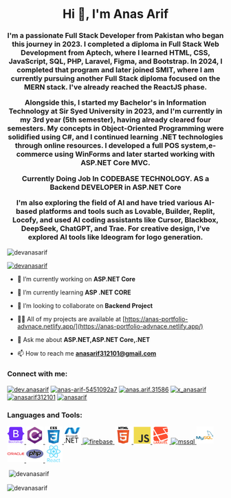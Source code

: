 <h1 align="center">Hi 👋, I'm Anas Arif</h1>
<h3 align="center">I'm a passionate Full Stack Developer from Pakistan who began this journey in 2023. I completed a diploma in Full Stack Web Development from Aptech, where I learned HTML, CSS, JavaScript, SQL, PHP, Laravel, Figma, and Bootstrap. In 2024, I completed that program and later joined SMIT, where I am currently pursuing another Full Stack diploma focused on the MERN stack. I've already reached the ReactJS phase.

Alongside this, I started my Bachelor's in Information Technology at Sir Syed University in 2023, and I'm currently in my 3rd year (5th semester), having already cleared four semesters. My concepts in Object-Oriented Programming were solidified using C#, and I continued learning .NET technologies through online resources. I developed a full POS system,e-commerce using WinForms and later started working with ASP.NET Core MVC. 

Currently Doing Job In CODEBASE TECHNOLOGY. AS a Backend DEVELOPER in ASP.NET Core

I'm also exploring the field of AI and have tried various AI-based platforms and tools such as Lovable, Builder, Replit, Locofy, and used AI coding assistants like Cursor, Blackbox, DeepSeek, ChatGPT, and Trae. For creative design, I’ve explored AI tools like Ideogram for logo generation.</h3>

<p align="left"> <img src="https://komarev.com/ghpvc/?username=devanasarif&label=Profile%20views&color=0e75b6&style=flat" alt="devanasarif" /> </p>

<p align="left"> <a href="https://github.com/ryo-ma/github-profile-trophy"><img src="https://github-profile-trophy.vercel.app/?username=devanasarif" alt="devanasarif" /></a> </p>

- 🔭 I’m currently working on **ASP.NET Core**

- 🌱 I’m currently learning **ASP .NET CORE**

- 👯 I’m looking to collaborate on **Backend Project**

- 👨‍💻 All of my projects are available at [https://anas-portfolio-advnace.netlify.app/](https://anas-portfolio-advnace.netlify.app/)

- 💬 Ask me about **ASP.NET,ASP.NET Core,.NET**

- 📫 How to reach me **anasarif312101@gmail.com**

<h3 align="left">Connect with me:</h3>
<p align="left">
<a href="https://dev.to/dev.anasarif" target="blank"><img align="center" src="https://raw.githubusercontent.com/rahuldkjain/github-profile-readme-generator/master/src/images/icons/Social/devto.svg" alt="dev.anasarif" height="30" width="40" /></a>
<a href="https://linkedin.com/in/anas-arif-5451092a7" target="blank"><img align="center" src="https://raw.githubusercontent.com/rahuldkjain/github-profile-readme-generator/master/src/images/icons/Social/linked-in-alt.svg" alt="anas-arif-5451092a7" height="30" width="40" /></a>
<a href="https://fb.com/anas.arif.31586" target="blank"><img align="center" src="https://raw.githubusercontent.com/rahuldkjain/github-profile-readme-generator/master/src/images/icons/Social/facebook.svg" alt="anas.arif.31586" height="30" width="40" /></a>
<a href="https://instagram.com/x_anasarif" target="blank"><img align="center" src="https://raw.githubusercontent.com/rahuldkjain/github-profile-readme-generator/master/src/images/icons/Social/instagram.svg" alt="x_anasarif" height="30" width="40" /></a>
<a href="https://www.hackerrank.com/anasarif312101" target="blank"><img align="center" src="https://raw.githubusercontent.com/rahuldkjain/github-profile-readme-generator/master/src/images/icons/Social/hackerrank.svg" alt="anasarif312101" height="30" width="40" /></a>
<a href="https://www.leetcode.com/anasarif" target="blank"><img align="center" src="https://raw.githubusercontent.com/rahuldkjain/github-profile-readme-generator/master/src/images/icons/Social/leet-code.svg" alt="anasarif" height="30" width="40" /></a>
</p>

<h3 align="left">Languages and Tools:</h3>
<p align="left"> <a href="https://getbootstrap.com" target="_blank" rel="noreferrer"> <img src="https://raw.githubusercontent.com/devicons/devicon/master/icons/bootstrap/bootstrap-plain-wordmark.svg" alt="bootstrap" width="40" height="40"/> </a> <a href="https://www.w3schools.com/cs/" target="_blank" rel="noreferrer"> <img src="https://raw.githubusercontent.com/devicons/devicon/master/icons/csharp/csharp-original.svg" alt="csharp" width="40" height="40"/> </a> <a href="https://www.w3schools.com/css/" target="_blank" rel="noreferrer"> <img src="https://raw.githubusercontent.com/devicons/devicon/master/icons/css3/css3-original-wordmark.svg" alt="css3" width="40" height="40"/> </a> <a href="https://dotnet.microsoft.com/" target="_blank" rel="noreferrer"> <img src="https://raw.githubusercontent.com/devicons/devicon/master/icons/dot-net/dot-net-original-wordmark.svg" alt="dotnet" width="40" height="40"/> </a> <a href="https://firebase.google.com/" target="_blank" rel="noreferrer"> <img src="https://www.vectorlogo.zone/logos/firebase/firebase-icon.svg" alt="firebase" width="40" height="40"/> </a> <a href="https://www.w3.org/html/" target="_blank" rel="noreferrer"> <img src="https://raw.githubusercontent.com/devicons/devicon/master/icons/html5/html5-original-wordmark.svg" alt="html5" width="40" height="40"/> </a> <a href="https://developer.mozilla.org/en-US/docs/Web/JavaScript" target="_blank" rel="noreferrer"> <img src="https://raw.githubusercontent.com/devicons/devicon/master/icons/javascript/javascript-original.svg" alt="javascript" width="40" height="40"/> </a> <a href="https://laravel.com/" target="_blank" rel="noreferrer"> <img src="https://raw.githubusercontent.com/devicons/devicon/master/icons/laravel/laravel-plain-wordmark.svg" alt="laravel" width="40" height="40"/> </a> <a href="https://www.microsoft.com/en-us/sql-server" target="_blank" rel="noreferrer"> <img src="https://www.svgrepo.com/show/303229/microsoft-sql-server-logo.svg" alt="mssql" width="40" height="40"/> </a> <a href="https://www.mysql.com/" target="_blank" rel="noreferrer"> <img src="https://raw.githubusercontent.com/devicons/devicon/master/icons/mysql/mysql-original-wordmark.svg" alt="mysql" width="40" height="40"/> </a> <a href="https://www.oracle.com/" target="_blank" rel="noreferrer"> <img src="https://raw.githubusercontent.com/devicons/devicon/master/icons/oracle/oracle-original.svg" alt="oracle" width="40" height="40"/> </a> <a href="https://www.php.net" target="_blank" rel="noreferrer"> <img src="https://raw.githubusercontent.com/devicons/devicon/master/icons/php/php-original.svg" alt="php" width="40" height="40"/> </a> <a href="https://reactjs.org/" target="_blank" rel="noreferrer"> <img src="https://raw.githubusercontent.com/devicons/devicon/master/icons/react/react-original-wordmark.svg" alt="react" width="40" height="40"/> </a> </p>

<p>&nbsp;<img align="center" src="https://github-readme-stats.vercel.app/api?username=devanasarif&show_icons=true&locale=en" alt="devanasarif" /></p>

<p><img align="center" src="https://github-readme-streak-stats.herokuapp.com/?user=devanasarif&" alt="devanasarif" /></p>

